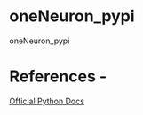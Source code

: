 # oneNeuron_pypi
oneNeuron_pypi

# References -
[Official Python Docs](https://packaging.python.org/tutorials/packaging-projects/)